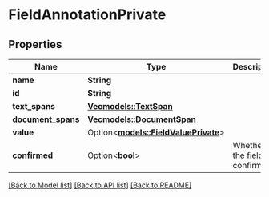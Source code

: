 # FieldAnnotationPrivate

## Properties

Name | Type | Description | Notes
------------ | ------------- | ------------- | -------------
**name** | **String** |  | 
**id** | **String** |  | 
**text_spans** | [**Vec<models::TextSpan>**](TextSpan.md) |  | 
**document_spans** | [**Vec<models::DocumentSpan>**](DocumentSpan.md) |  | 
**value** | Option<[**models::FieldValuePrivate**](FieldValuePrivate.md)> |  | 
**confirmed** | Option<**bool**> | Whether the field is confirmed | [optional][default to true]

[[Back to Model list]](../README.md#documentation-for-models) [[Back to API list]](../README.md#documentation-for-api-endpoints) [[Back to README]](../README.md)


